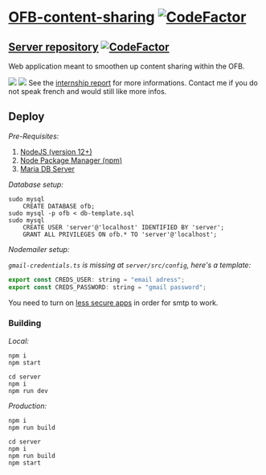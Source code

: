 # [OFB-content-sharing](https://cotearthur.github.io/OFB-content-sharing/) [![CodeFactor](https://www.codefactor.io/repository/github/cotearthur/ofb-content-sharing/badge?s=c4b62f1996e51f19b3acddfa33865084ff6b238b)](https://www.codefactor.io/repository/github/cotearthur/ofb-content-sharing)

## [Server repository](https://github.com/CoteArthur/OFB-content-sharing-server) [![CodeFactor](https://www.codefactor.io/repository/github/cotearthur/ofb-content-sharing-server/badge)](https://www.codefactor.io/repository/github/cotearthur/ofb-content-sharing-server)

Web application meant to smoothen up content sharing within the OFB.

![](https://cotearthur.github.io/ofb/home.jpg)
![](https://cotearthur.github.io/ofb/screens.png)
See the [internship report](https://cotearthur.github.io/ofb/internship-report.pdf) for more informations. Contact me if you do not speak french and would still like more infos.

## Deploy
_Pre-Requisites:_
1. [NodeJS (version 12+)](https://nodejs.org/en/)
2. [Node Package Manager (npm)](https://www.npmjs.com/)
3. [Maria DB Server](https://mariadb.org/)

_Database setup:_

    sudo mysql
        CREATE DATABASE ofb;
    sudo mysql -p ofb < db-template.sql
    sudo mysql
        CREATE USER 'server'@'localhost' IDENTIFIED BY 'server';
        GRANT ALL PRIVILEGES ON ofb.* TO 'server'@'localhost';
      
_Nodemailer setup:_

_`gmail-credentials.ts` is missing at `server/src/config`, here's a template:_

```javascript
export const CREDS_USER: string = "email adress";
export const CREDS_PASSWORD: string = "gmail password";
```
You need to turn on [less secure apps](https://myaccount.google.com/lesssecureapps) in order for smtp to work.

### Building

_Local:_

    npm i
    npm start
    
    cd server
    npm i
    npm run dev
    
_Production:_

    npm i
    npm run build

    cd server
    npm i
    npm run build
    npm start
